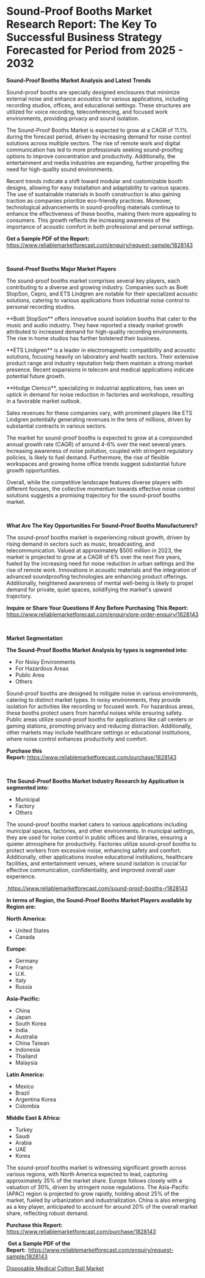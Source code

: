 <p><h1>Sound-Proof Booths Market Research Report: The Key To Successful Business Strategy Forecasted for Period from 2025 - 2032</h1></p><p><strong>Sound-Proof Booths Market Analysis and Latest Trends</strong></p>
<p><p>Sound-proof booths are specially designed enclosures that minimize external noise and enhance acoustics for various applications, including recording studios, offices, and educational settings. These structures are utilized for voice recording, teleconferencing, and focused work environments, providing privacy and sound isolation.</p><p>The Sound-Proof Booths Market is expected to grow at a CAGR of 11.1% during the forecast period, driven by increasing demand for noise control solutions across multiple sectors. The rise of remote work and digital communication has led to more professionals seeking sound-proofing options to improve concentration and productivity. Additionally, the entertainment and media industries are expanding, further propelling the need for high-quality sound environments.</p><p>Recent trends indicate a shift toward modular and customizable booth designs, allowing for easy installation and adaptability to various spaces. The use of sustainable materials in booth construction is also gaining traction as companies prioritize eco-friendly practices. Moreover, technological advancements in sound-proofing materials continue to enhance the effectiveness of these booths, making them more appealing to consumers. This growth reflects the increasing awareness of the importance of acoustic comfort in both professional and personal settings.</p></p>
<p><strong>Get a Sample PDF of the Report:&nbsp;</strong> <a href="https://www.reliablemarketforecast.com/enquiry/request-sample/1828143?utm_campaign=2296&utm_medium=2&utm_source=Github&utm_content=ia&utm_term=09022025&utm_id=sound-proof-booths">https://www.reliablemarketforecast.com/enquiry/request-sample/1828143</a></p>
<p>&nbsp;</p>
<p><strong>Sound-Proof Booths Major Market Players</strong></p>
<p><p>The sound-proof booths market comprises several key players, each contributing to a diverse and growing industry. Companies such as Boët StopSon, Cepro, and ETS Lindgren are notable for their specialized acoustic solutions, catering to various applications from industrial noise control to personal recording studios. </p><p>**Boët StopSon** offers innovative sound isolation booths that cater to the music and audio industry. They have reported a steady market growth attributed to increased demand for high-quality recording environments. The rise in home studios has further bolstered their business.</p><p>**ETS Lindgren** is a leader in electromagnetic compatibility and acoustic solutions, focusing heavily on laboratory and health sectors. Their extensive product range and industry reputation help them maintain a strong market presence. Recent expansions in telecom and medical applications indicate potential future growth. </p><p>**Hodge Clemco**, specializing in industrial applications, has seen an uptick in demand for noise reduction in factories and workshops, resulting in a favorable market outlook. </p><p>Sales revenues for these companies vary, with prominent players like ETS Lindgren potentially generating revenues in the tens of millions, driven by substantial contracts in various sectors. </p><p>The market for sound-proof booths is expected to grow at a compounded annual growth rate (CAGR) of around 4-6% over the next several years. Increasing awareness of noise pollution, coupled with stringent regulatory policies, is likely to fuel demand. Furthermore, the rise of flexible workspaces and growing home office trends suggest substantial future growth opportunities.</p><p>Overall, while the competitive landscape features diverse players with different focuses, the collective momentum towards effective noise control solutions suggests a promising trajectory for the sound-proof booths market.</p></p>
<p>&nbsp;</p>
<p><strong>What Are The Key Opportunities For Sound-Proof Booths Manufacturers?</strong></p>
<p><p>The sound-proof booths market is experiencing robust growth, driven by rising demand in sectors such as music, broadcasting, and telecommunication. Valued at approximately $500 million in 2023, the market is projected to grow at a CAGR of 6% over the next five years, fueled by the increasing need for noise reduction in urban settings and the rise of remote work. Innovations in acoustic materials and the integration of advanced soundproofing technologies are enhancing product offerings. Additionally, heightened awareness of mental well-being is likely to propel demand for private, quiet spaces, solidifying the market's upward trajectory.</p></p>
<p><strong>Inquire or Share Your Questions If Any Before Purchasing This Report:</strong> <a href="https://www.reliablemarketforecast.com/enquiry/pre-order-enquiry/1828143?utm_campaign=2296&utm_medium=2&utm_source=Github&utm_content=ia&utm_term=09022025&utm_id=sound-proof-booths">https://www.reliablemarketforecast.com/enquiry/pre-order-enquiry/1828143</a></p>
<p>&nbsp;</p>
<p><strong>Market Segmentation</strong></p>
<p><strong>The Sound-Proof Booths Market Analysis by types is segmented into:</strong></p>
<p><ul><li>For Noisy Environments</li><li>For Hazardous Areas</li><li>Public Area</li><li>Others</li></ul></p>
<p><p>Sound-proof booths are designed to mitigate noise in various environments, catering to distinct market types. In noisy environments, they provide isolation for activities like recording or focused work. For hazardous areas, these booths protect users from harmful noises while ensuring safety. Public areas utilize sound-proof booths for applications like call centers or gaming stations, promoting privacy and reducing distraction. Additionally, other markets may include healthcare settings or educational institutions, where noise control enhances productivity and comfort.</p></p>
<p><strong>Purchase this Report:&nbsp;</strong><a href="https://www.reliablemarketforecast.com/purchase/1828143?utm_campaign=2296&utm_medium=2&utm_source=Github&utm_content=ia&utm_term=09022025&utm_id=sound-proof-booths">https://www.reliablemarketforecast.com/purchase/1828143</a></p>
<p>&nbsp;</p>
<p><strong>The Sound-Proof Booths Market Industry Research by Application is segmented into:</strong></p>
<p><ul><li>Municipal</li><li>Factory</li><li>Others</li></ul></p>
<p><p>The sound-proof booths market caters to various applications including municipal spaces, factories, and other environments. In municipal settings, they are used for noise control in public offices and libraries, ensuring a quieter atmosphere for productivity. Factories utilize sound-proof booths to protect workers from excessive noise, enhancing safety and comfort. Additionally, other applications involve educational institutions, healthcare facilities, and entertainment venues, where sound isolation is crucial for effective communication, confidentiality, and improved overall user experience.</p></p>
<p><a href="https://www.reliablemarketforecast.com/sound-proof-booths-r1828143?utm_campaign=2296&utm_medium=2&utm_source=Github&utm_content=ia&utm_term=09022025&utm_id=sound-proof-booths">&nbsp;https://www.reliablemarketforecast.com/sound-proof-booths-r1828143</a></p>
<p><strong>In terms of Region, the Sound-Proof Booths Market Players available by Region are:</strong></p>
<p>
    <p> <strong> North America: </strong>
        <ul>
            <li>United States</li>
            <li>Canada</li>
        </ul>
        </p> 
    <p> <strong> Europe: </strong>
        <ul>
            <li>Germany</li>
            <li>France</li>
            <li>U.K.</li>
            <li>Italy</li>
            <li>Russia</li>
        </ul>
        </p> 
    <p> <strong> Asia-Pacific: </strong>
        <ul>
            <li>China</li>
            <li>Japan</li>
            <li>South Korea</li>
            <li>India</li>
            <li>Australia</li>
            <li>China Taiwan</li>
            <li>Indonesia</li>
            <li>Thailand</li>
            <li>Malaysia</li>
        </ul>
        </p> 
    <p> <strong> Latin America: </strong>
        <ul>
            <li>Mexico</li>
            <li>Brazil</li>
            <li>Argentina Korea</li>
            <li>Colombia</li>
        </ul>
        </p> 
    <p> <strong> Middle East & Africa: </strong>
        <ul>
            <li>Turkey</li>
            <li>Saudi</li>
            <li>Arabia</li>
            <li>UAE</li>
            <li>Korea</li>
        </ul>
    </p>
    </p>
<p><p>The sound-proof booths market is witnessing significant growth across various regions, with North America expected to lead, capturing approximately 35% of the market share. Europe follows closely with a valuation of 30%, driven by stringent noise regulations. The Asia-Pacific (APAC) region is projected to grow rapidly, holding about 25% of the market, fueled by urbanization and industrialization. China is also emerging as a key player, anticipated to account for around 20% of the overall market share, reflecting robust demand.</p></p>
<p><strong>Purchase this Report: </strong><a href="https://www.reliablemarketforecast.com/purchase/1828143?utm_campaign=2296&utm_medium=2&utm_source=Github&utm_content=ia&utm_term=09022025&utm_id=sound-proof-booths">https://www.reliablemarketforecast.com/purchase/1828143</a></p>
<p>&nbsp;<strong>Get a Sample PDF of the Report:&nbsp;&nbsp;</strong><a href="https://www.reliablemarketforecast.com/enquiry/request-sample/1828143?utm_campaign=2296&utm_medium=2&utm_source=Github&utm_content=ia&utm_term=09022025&utm_id=sound-proof-booths">https://www.reliablemarketforecast.com/enquiry/request-sample/1828143</a></p>
<p><strong></strong></p>
<p><p><a href="https://github.com/lizamflotow/Market-Research-Report-List-1/blob/main/disposable-medical-cotton-ball-market.md?utm_campaign=2296&utm_medium=2&utm_source=Github&utm_content=ia&utm_term=09022025&utm_id=sound-proof-booths">Disposable Medical Cotton Ball Market</a></p></p>